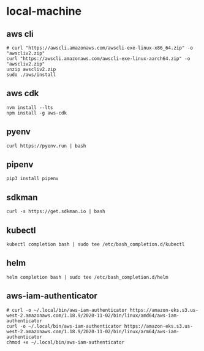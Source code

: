 # local-machine

## aws cli
```
# curl "https://awscli.amazonaws.com/awscli-exe-linux-x86_64.zip" -o "awscliv2.zip"
curl "https://awscli.amazonaws.com/awscli-exe-linux-aarch64.zip" -o "awscliv2.zip"
unzip awscliv2.zip
sudo ./aws/install
```

## aws cdk
```
nvm install --lts
npm install -g aws-cdk
```

## pyenv
```
curl https://pyenv.run | bash
```

## pipenv
```
pip3 install pipenv
```

## sdkman
```
curl -s https://get.sdkman.io | bash
```

## kubectl
```
kubectl completion bash | sudo tee /etc/bash_completion.d/kubectl
```

## helm
```
helm completion bash | sudo tee /etc/bash_completion.d/helm
```

## aws-iam-authenticator
```
# curl -o ~/.local/bin/aws-iam-authenticator https://amazon-eks.s3.us-west-2.amazonaws.com/1.18.9/2020-11-02/bin/linux/amd64/aws-iam-authenticator
curl -o ~/.local/bin/aws-iam-authenticator https://amazon-eks.s3.us-west-2.amazonaws.com/1.18.9/2020-11-02/bin/linux/arm64/aws-iam-authenticator
chmod +x ~/.local/bin/aws-iam-authenticator
```
